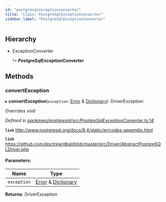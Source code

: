 ```yaml
---
id: "postgresqlexceptionconverter"
title: "Class: PostgreSqlExceptionConverter"
sidebar_label: "PostgreSqlExceptionConverter"
---
```


## Hierarchy

* ExceptionConverter

  ↳ **PostgreSqlExceptionConverter**

## Methods

### convertException

▸ **convertException**(`exception`: [Error](driverexception.md#error) & [Dictionary](../index.md#dictionary)): DriverException

*Overrides void*

*Defined in [packages/postgresql/src/PostgreSqlExceptionConverter.ts:14](https://github.com/mikro-orm/mikro-orm/blob/18b580bb42/packages/postgresql/src/PostgreSqlExceptionConverter.ts#L14)*

**`link`** http://www.postgresql.org/docs/9.4/static/errcodes-appendix.html

**`link`** https://github.com/doctrine/dbal/blob/master/src/Driver/AbstractPostgreSQLDriver.php

#### Parameters:

Name | Type |
------ | ------ |
`exception` | [Error](driverexception.md#error) & [Dictionary](../index.md#dictionary) |

**Returns:** DriverException
